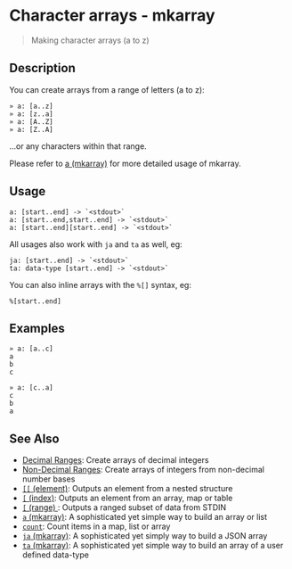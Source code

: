 # Character arrays - mkarray

> Making character arrays (a to z)

## Description

You can create arrays from a range of letters (a to z):

    » a: [a..z]
    » a: [z..a]
    » a: [A..Z]
    » a: [Z..A]

...or any characters within that range.

Please refer to [a (mkarray)](../../commands/a.md) for more detailed usage of mkarray.

## Usage

    a: [start..end] -> `<stdout>`
    a: [start..end,start..end] -> `<stdout>`
    a: [start..end][start..end] -> `<stdout>`

All usages also work with `ja` and `ta` as well, eg:

    ja: [start..end] -> `<stdout>`
    ta: data-type [start..end] -> `<stdout>`

You can also inline arrays with the `%[]` syntax, eg:

    %[start..end]

## Examples

    » a: [a..c]
    a
    b
    c

    » a: [c..a]
    c
    b
    a

## See Also

- [Decimal Ranges](./decimal.md):
  Create arrays of decimal integers
- [Non-Decimal Ranges](./non-decimal.md):
  Create arrays of integers from non-decimal number bases
- [`[[` (element)](../../commands/element.md):
  Outputs an element from a nested structure
- [`[` (index)](../../commands/index.md):
  Outputs an element from an array, map or table
- [`[` (range) ](../../commands/range.md):
  Outputs a ranged subset of data from STDIN
- [`a` (mkarray)](../../commands/a.md):
  A sophisticated yet simple way to build an array or list
- [`count`](../../commands/count.md):
  Count items in a map, list or array
- [`ja` (mkarray)](../../commands/ja.md):
  A sophisticated yet simply way to build a JSON array
- [`ta` (mkarray)](../../commands/ta.md):
  A sophisticated yet simple way to build an array of a user defined data-type
